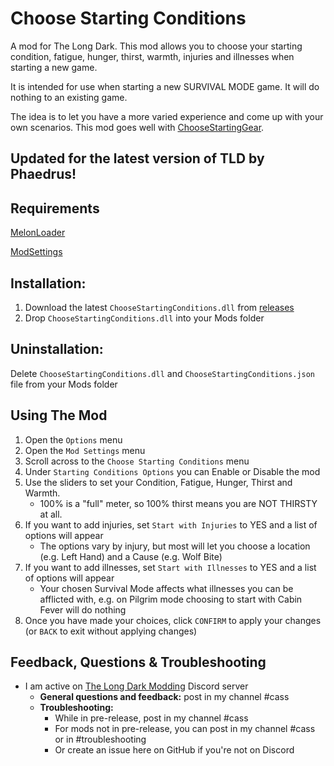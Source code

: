 # Choose Starting Conditions
A mod for The Long Dark. 
This mod allows you to choose your starting condition, fatigue, hunger, thirst, warmth, injuries and illnesses when starting a new game. 

It is intended for use when starting a new SURVIVAL MODE game. It will do nothing to an existing game.

The idea is to let you have a more varied experience and come up with your own scenarios. 
This mod goes well with [ChooseStartingGear](https://github.com/GruffCassquatch/ChooseStartingGear). 

## Updated for the latest version of TLD by Phaedrus!

## Requirements
[MelonLoader](https://github.com/HerpDerpinstine/MelonLoader/releases/latest/download/MelonLoader.Installer.exe) 
 
[ModSettings](https://github.com/zeobviouslyfakeacc/ModSettings/releases)

## Installation:
1. Download the latest ```ChooseStartingConditions.dll``` from [releases](https://github.com/GruffCassquatch/ChooseStartingConditions/releases)
2. Drop ```ChooseStartingConditions.dll``` into your Mods folder

## Uninstallation:
Delete ```ChooseStartingConditions.dll``` and ```ChooseStartingConditions.json``` file from your Mods folder

## Using The Mod
1. Open the ```Options``` menu
2. Open the ```Mod Settings``` menu
3. Scroll across to the ```Choose Starting Conditions``` menu
4. Under ```Starting Conditions Options``` you can Enable or Disable the mod 
5. Use the sliders to set your Condition, Fatigue, Hunger, Thirst and Warmth. 
    * 100% is a "full" meter, so 100% thirst means you are NOT THIRSTY at all.
6. If you want to add injuries, set ```Start with Injuries``` to YES and a list of options will appear
    * The options vary by injury, but most will let you choose a location (e.g. Left Hand) and a Cause (e.g. Wolf Bite)
7. If you want to add illnesses, set ```Start with Illnesses``` to YES and a list of options will appear
    * Your chosen Survival Mode affects what illnesses you can be afflicted with, e.g. on Pilgrim mode choosing to start with Cabin Fever will do nothing
8. Once you have made your choices, click ```CONFIRM``` to apply your changes (or ```BACK``` to exit without applying changes)

## Feedback, Questions & Troubleshooting
* I am active on [The Long Dark Modding](https://discord.gg/QvFE7VV4WZ) Discord server
	* **General questions and feedback:** post in my channel #cass
	* **Troubleshooting:** 
		* While in pre-release, post in my channel #cass 
		* For mods not in pre-release, you can post in my channel #cass or in #troubleshooting 
		* Or create an issue here on GitHub if you're not on Discord
